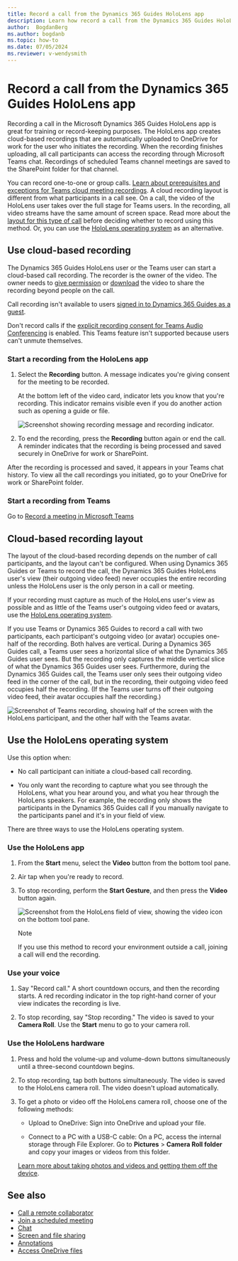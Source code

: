 ```yaml
---
title: Record a call from the Dynamics 365 Guides HoloLens app
description: Learn how record a call from the Dynamics 365 Guides HoloLens app
author:  BogdanBerg
ms.author: bogdanb
ms.topic: how-to
ms.date: 07/05/2024
ms.reviewer: v-wendysmith
---
```


# Record a call from the Dynamics 365 Guides HoloLens app

Recording a call in the Microsoft Dynamics 365 Guides HoloLens app is great for training or record-keeping purposes. The HoloLens app creates cloud-based recordings that are automatically uploaded to OneDrive for work for the user who initiates the recording. When the recording finishes uploading, all call participants can access the recording through Microsoft Teams chat. Recordings of scheduled Teams channel meetings are saved to the SharePoint folder for that channel.

You can record one-to-one or group calls. [Learn about prerequisites and exceptions for Teams cloud meeting recordings](/microsoftteams/cloud-recording#prerequisites-for-teams-cloud-meeting-recording). A cloud recording layout is different from what participants in a call see. On a call, the video of the HoloLens user takes over the full stage for Teams users. In the recording, all video streams have the same amount of screen space. Read more about the [layout for this type of call](#cloud-based-recording-layout) before deciding whether to record using this method. Or, you can use the [HoloLens operating system](#use-alternatives-to-cloud-based-recording) as an alternative.

## Use cloud-based recording

The Dynamics 365 Guides HoloLens user or the Teams user can start a cloud-based call recording. The recorder is the owner of the video. The owner needs to [give permission](https://support.office.com/article/Play-and-share-a-meeting-recording-in-Teams-7d7e5dc5-9ae4-4b94-8589-27496037e8fa#bkmk_sharemeetingrecording) or [download](https://support.office.com/article/Play-and-share-a-meeting-recording-in-Teams-7d7e5dc5-9ae4-4b94-8589-27496037e8fa#bkmk_downloadmeetingrecording) the video to share the recording beyond people on the call.

Call recording isn't available to users [signed in to Dynamics 365 Guides as a guest](admin-add-guest-user.md).

Don't record calls if the [explicit recording consent for Teams Audio Conferencing](/microsoftteams/conferencing-recording-consent) is enabled. This Teams feature isn't supported because users can't unmute themselves.

### Start a recording from the HoloLens app

1. Select the **Recording** button. A message indicates you're giving consent for the meeting to be recorded.

   At the bottom left of the video card, indicator lets you know that you're recording. This indicator remains visible even if you do another action such as opening a guide or file.

   ![Screenshot showing recording message and recording indicator.](media/calling-recording.png)

1. To end the recording, press the **Recording** button again or end the call. A reminder indicates that the recording is being processed and saved securely in OneDrive for work or SharePoint.

After the recording is processed and saved, it appears in your Teams chat history. To view all the call recordings you initiated, go to your OneDrive for work or SharePoint folder. 

### Start a recording from Teams

Go to [Record a meeting in Microsoft Teams](https://support.microsoft.com/office/record-a-meeting-in-teams-34dfbe7f-b07d-4a27-b4c6-de62f1348c24)

## Cloud-based recording layout

The layout of the cloud-based recording depends on the number of call participants, and the layout can't be configured. When using Dynamics 365 Guides or Teams to record the call, the Dynamics 365 Guides HoloLens user's view (their outgoing video feed) never occupies the entire recording unless the HoloLens user is the only person in a call or meeting. 

If your recording must capture as much of the HoloLens user's view as possible and as little of the Teams user's outgoing video feed or avatars, use the [HoloLens operating system](#use-the-hololens-operating-system).

If you use Teams or Dynamics 365 Guides to record a call with two participants, each participant's outgoing video (or avatar) occupies one-half of the recording. Both halves are vertical. During a Dynamics 365 Guides call, a Teams user sees a horizontal slice of what the Dynamics 365 Guides user sees. But the recording only captures the middle vertical slice of what the Dynamics 365 Guides user sees. Furthermore, during the Dynamics 365 Guides call, the Teams user only sees their outgoing video feed in the corner of the call, but in the recording, their outgoing video feed occupies half the recording. (If the Teams user turns off their outgoing video feed, their avatar occupies half the recording.)

![Screenshot of Teams recording, showing half of the screen with the HoloLens participant, and the other half with the Teams avatar.](media/recording-two-person-layout.JPG)

## Use the HoloLens operating system

Use this option when:

- No call participant can initiate a cloud-based call recording.

- You only want the recording to capture what you see through the HoloLens, what you hear around you, and what you hear through the HoloLens speakers. For example, the recording only shows the participants in the Dynamics 365 Guides call if you manually navigate to the participants panel and it's in your field of view.

There are three ways to use the HoloLens operating system.

### Use the HoloLens app

1. From the **Start** menu, select the **Video** button from the bottom tool pane.
  
1. Air tap when you're ready to record.
  
1. To stop recording, perform the **Start Gesture**, and then press the **Video** button again.
  
   ![Screenshot from the HoloLens field of view, showing the video icon on the bottom tool pane.](media/recording-hololens-stop-recording.JPG)

   > [!NOTE]
   > If you use this method to record your environment outside a call, joining a call will end the recording.

### Use your voice

1. Say "Record call." A short countdown occurs, and then the recording starts. A red recording indicator in the top right-hand corner of your view indicates the recording is live.

1. To stop recording, say "Stop recording." The video is saved to your **Camera Roll**. Use the **Start** menu to go to your camera roll.

### Use the HoloLens hardware

1. Press and hold the volume-up and volume-down buttons simultaneously until a three-second countdown begins.

1. To stop recording, tap both buttons simultaneously. The video is saved to the HoloLens camera roll. The video doesn't upload automatically.

1. To get a photo or video off the HoloLens camera roll, choose one of the following methods:

   - Upload to OneDrive: Sign into OneDrive and upload your file.

   - Connect to a PC with a USB-C cable: On a PC, access the internal storage through File Explorer. Go to **Pictures** > **Camera Roll folder** and copy your images or videos from this folder.

    [Learn more about taking photos and videos and getting them off the device](/hololens/holographic-photos-and-videos#capture-a-mixed-reality-photo).

## See also

- [Call a remote collaborator](calling-start-call.md)
- [Join a scheduled meeting](calling-meetings.md)
- [Chat](calling-chat-file-sharing.md)
- [Screen and file sharing](calling-screen-sharing.md)
- [Annotations](calling-annotations.md)
- [Access OneDrive files](onedrive-files.md)
